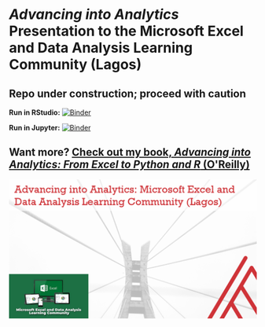 # _Advancing into Analytics_ Presentation to the Microsoft Excel and Data Analysis Learning Community (Lagos)

## Repo under construction; proceed with caution

**Run in RStudio:** [![Binder](https://mybinder.org/badge_logo.svg)](https://mybinder.org/v2/gh/stringfestdata/lagos-meetup/HEAD?urlpath=rstudio)

**Run in Jupyter:** [![Binder](https://mybinder.org/badge_logo.svg)](https://mybinder.org/v2/gh/stringfestdata/lagos-meetup/HEAD)

## Want more? [Check out my book, _Advancing into Analytics: From Excel to Python and R_ (O'Reilly)](http://georgejmount.com/book/)

![Meetup cover image](images/lagos-meetup.png)

